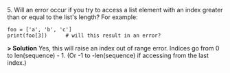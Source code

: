 5\. Will an error occur if you try to access a list element with an index greater than or equal to the list's length? For example:
```
foo = ['a', 'b', 'c']
print(foo[3])      # will this result in an error?
```

**> Solution**
Yes, this will raise an index out of range error. Indices go from 0 to len(sequence) - 1. (Or -1 to -len(sequence) if accessing from the last index.)